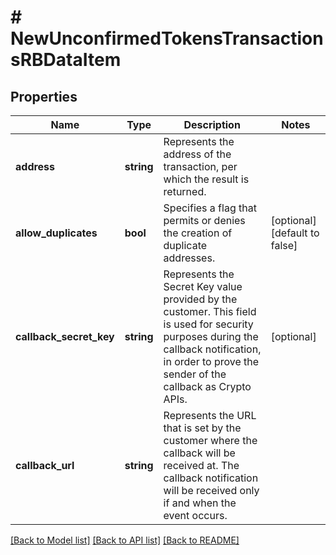 # # NewUnconfirmedTokensTransactionsRBDataItem

## Properties

Name | Type | Description | Notes
------------ | ------------- | ------------- | -------------
**address** | **string** | Represents the address of the transaction, per which the result is returned. |
**allow_duplicates** | **bool** | Specifies a flag that permits or denies the creation of duplicate addresses. | [optional] [default to false]
**callback_secret_key** | **string** | Represents the Secret Key value provided by the customer. This field is used for security purposes during the callback notification, in order to prove the sender of the callback as Crypto APIs. | [optional]
**callback_url** | **string** | Represents the URL that is set by the customer where the callback will be received at. The callback notification will be received only if and when the event occurs. |

[[Back to Model list]](../../README.md#models) [[Back to API list]](../../README.md#endpoints) [[Back to README]](../../README.md)
